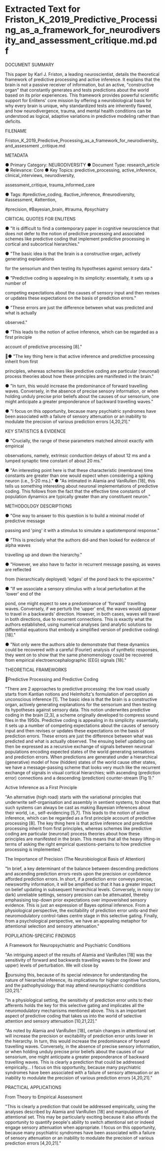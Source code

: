 # Extracted Text for Friston_K_2019_Predictive_Processing_as_a_framework_for_neurodiversity_and_assessment_critique.md.pdf

DOCUMENT SUMMARY

This paper by Karl J. Friston, a leading neuroscientist, details the theoretical framework of 
predictive processing and active inference. It explains that the brain is not a passive receiver of 
information, but an active, "constructive organ" that constantly generates and tests predictions 
about the world based on its prior experiences. This framework provides powerful scientific 
support for Enlitens' core mission by offering a neurobiological basis for why every brain is 
unique, why standardized tests are inherently flawed, and how neurodivergence, trauma, and 
mental health conditions can be understood as logical, adaptive variations in predictive 
modeling rather than deficits.

FILENAME

Friston_K_2019_Predictive_Processing_as_a_framework_for_neurodiversity_and_assessment
_critique.md

METADATA

● Primary Category: NEURODIVERSITY
● Document Type: research_article
● Relevance: Core
● Key Topics: predictive_processing, active_inference, clinical_interviews, neurodiversity,

assessment_critique, trauma_informed_care

● Tags: #predictive_coding, #active_inference, #neurodiversity, #assessment, #attention, 

#precision, #Bayesian_brain, #trauma, #psychiatry

CRITICAL QUOTES FOR ENLITENS

● "It is difficult to find a contemporary paper in cognitive neuroscience that does not defer 
to the notion of predictive processing and associated schemes like predictive coding that
implement predictive processing in cortical and subcortical hierarchies."

● "The basic idea is that the brain is a constructive organ, actively generating explanations

for the sensorium and then testing its hypotheses against sensory data."

● "Predictive coding is appealing in its simplicity: essentially, it sets up a number of 

competing expectations about the causes of sensory input and then revises or updates 
these expectations on the basis of prediction errors."

● "These errors are just the difference between what was predicted and what is actually 

observed."

● "This leads to the notion of active inference, which can be regarded as a first principle 

account of predictive processing [8]."

● "The key thing here is that active inference and predictive processing inherit from first 

principles, whereas schemes like predictive coding are particular (neuronal) process 
theories about how these principles are manifested in the brain."

● "In turn, this would increase the predominance of forward travelling waves. Conversely, 
in the absence of precise sensory information, or when holding unduly precise prior 
beliefs about the causes of our sensorium, one might anticipate a greater 
preponderance of backward travelling waves."

● "I focus on this opportunity, because many psychiatric syndromes have been associated 
with a failure of sensory attenuation or an inability to modulate the precision of various 
prediction errors [4,20,21]."

KEY STATISTICS & EVIDENCE

● "Crucially, the range of these parameters matched almost exactly with empirical 

observations, namely, extrinsic conduction delays of about 12 ms and a lumped synaptic
time constant of about 20 ms."

● "An interesting point here is that these characteristic (membrane) time constants are 
greater than one would expect when considering a spiking neuron (i.e., 5-20 ms.)."
● "As intimated in Alamia and VanRullen [18], this tells us something interesting about 
neuronal implementations of predictive coding. This follows from the fact that the 
effective time constants of population dynamics are typically greater than any constituent
neuron."

METHODOLOGY DESCRIPTIONS

● "One way to answer to this question is to build a minimal model of predictive message 

passing and 'ping' it with a stimulus to simulate a spatiotemporal response."

● "This is precisely what the authors did-and then looked for evidence of alpha waves 

travelling up and down the hierarchy."

● "However, we also have to factor in recurrent message passing, as waves are reflected 

from (hierarchically deployed) 'edges' of the pond back to the epicentre."

● "If we associate a sensory stimulus with a local perturbation at the 'lower' end of the 

pond, one might expect to see a predominance of 'forward' travelling waves. Conversely,
if we perturb the 'upper' end, the waves would appear to travel in a backwards' direction. 
However, in both cases, waves will travel in both directions, due to recurrent 
connections. This is exactly what the authors established, using numerical analyses (and
analytic solutions to differential equations that embody a simplified version of predictive 
coding) [18]."

● "Not only were the authors able to demonstrate that these dynamics could be recovered 
with a careful (Fourier) analysis of synthetic responses, they went on to show that the 
same phenomenology could be recovered from empirical electroencephalographic 
(EEG) signals [18]."

THEORETICAL FRAMEWORKS

Predictive Processing and Predictive Coding

"There are 2 approaches to predictive processing: the low road usually starts from Kantian 
notions and Helmholtz's formulation of perception as unconscious inference [1]. The basic idea 
is that the brain is a constructive organ, actively generating explanations for the sensorium and 
then testing its hypotheses against sensory data. This notion underwrites predictive coding in 
the brain [2,3], a scheme originally developed to compress sound files in the 1950s. Predictive 
coding is appealing in its simplicity: essentially, it sets up a number of competing expectations 
about the causes of sensory input and then revises or updates these expectations on the basis 
of prediction errors. These errors are just the difference between what was predicted and what 
is actually observed. The ensuing belief updating can then be expressed as a recursive 
exchange of signals between neuronal populations encoding expected states of the world 
generating sensations and prediction errors. When predictions are generated under a 
hierarchical (generative) model of how (hidden) states of the world cause other states, we have 
a message-passing scheme that looks very much like the recurrent exchange of signals in 
visual cortical hierarchies; with ascending (prediction error) connections and a descending 
(prediction) counter-stream (Fig 1)."

Active Inference as a First Principle

"An alternative (high road) starts with the variational principles that underwrite self-organisation 
and assembly in sentient systems, to show that such systems can always be cast as making 
Bayesian inferences about their world, i.e., self-evidencing [5,7]. This leads to the notion of 
active inference, which can be regarded as a first principle account of predictive processing [8]. 
The key thing here is that active inference and predictive processing inherit from first principles, 
whereas schemes like predictive coding are particular (neuronal) process theories about how 
these principles are manifested in the brain. This means that all the heavy lifting-in terms of 
asking the right empirical questions-pertains to how predictive processing is implemented."

The Importance of Precision (The Neurobiological Basis of Attention)

"In brief, a key determinant of the balance between descending predictions and ascending 
prediction errors-rests upon the precision or confidence afforded prediction errors. In short, if a 
prediction error conveys precise, newsworthy information, it will be amplified so that it has a 
greater impact on belief updating in subsequent hierarchical levels. Conversely, in noisy (or 
dark) unreliable settings, sensory precision can be attenuated, thereby emphasising top-down 
prior expectations over impoverished sensory evidence. This is just an expression of Bayes 
optimal inference. From a physiological perspective, the excitability of prediction error units-and 
their neuromodulatory control-takes centre stage in this selective gating. Finally, from a 
psychological perspective, we have an appealing metaphor for attentional selection and sensory
attenuation."

POPULATION-SPECIFIC FINDINGS

A Framework for Neuropsychiatric and Psychiatric Conditions

"An intriguing aspect of the results of Alamia and VanRullen [18] was the sensitivity of forward 
and backwards travelling waves to the (lower and upper) levels of perturbation. We will close by 

pursuing this, because of its special relevance for understanding the nature of hierarchal 
inference, its implications for higher cognitive functions, and the pathophysiology that may 
attend neuropsychiatric conditions [20,21]."

"In a physiological setting, the sensitivity of prediction error units to their afferents holds the key 
for this selective gating and implicates all the neuromodulatory mechanisms mentioned above. 
This is an important aspect of predictive coding that takes us into the world of selective attention
and sensory attenuation [10,21,22]."

"As noted by Alamia and VanRullen [18], certain changes in attentional set will increase the 
precision or excitability of prediction error units lower in the hierarchy. In turn, this would 
increase the predominance of forward travelling waves. Conversely, in the absence of precise 
sensory information, or when holding unduly precise prior beliefs about the causes of our 
sensorium, one might anticipate a greater preponderance of backward travelling waves. This is 
clearly a prediction that could be addressed empirically... I focus on this opportunity, because 
many psychiatric syndromes have been associated with a failure of sensory attenuation or an 
inability to modulate the precision of various prediction errors [4,20,21]."

PRACTICAL APPLICATIONS

From Theory to Empirical Assessment

"This is clearly a prediction that could be addressed empirically, using the analyses described 
by Alamia and VanRullen [18] and manipulations of attentional set. This may be particularly 
exciting because it also affords the opportunity to quantify people's ability to switch attentional 
set or indeed engage sensory attenuation when appropriate. I focus on this opportunity, 
because many psychiatric syndromes have been associated with a failure of sensory 
attenuation or an inability to modulate the precision of various prediction errors [4,20,21]."

